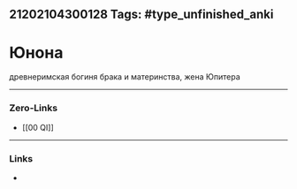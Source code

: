 21202104300128
Tags: #type_unfinished_anki
---
# Юнона

древнеримская богиня брака и материнства, жена Юпитера

---
### Zero-Links
- [[00 QI]]
---
### Links
-
